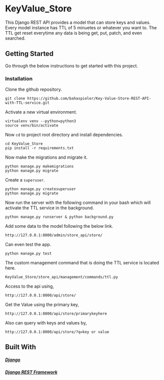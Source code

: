 # KeyValue_Store
This Django REST API provides a model that can store keys and values. Every model instance has TTL of 5 minuetes or whatever you want to.
The TTL get reset everytime any data is being get, put, patch, and even searched.

## Getting Started
Go through the below instructions to get started with this project.

### Installation
Clone the github repository.

    git clone https://github.com/bahaspieler/Key-Value-Store-REST-API-with-TTL-service.git

Activate a new virtual environment.

    virtualenv venv --python=python3
    source venv/bin/activate

Now `cd` to project root directory and install dependencies.

    cd KeyValue_Store
    pip install -r requirements.txt

Now make the migrations and migrate it.

    python manage.py makemigrations
    python manage.py migrate

Create a `superuser`.

    python manage.py createsuperuser
    python manage.py migrate

Now run the server with the following command in your bash which will activate the TTL service in the background.

    python manage.py runserver & python background.py
    
Add some data to the model following the below link.

    http://127.0.0.1:8000/admin/store_api/store/
    
Can even test the app.

    python manage.py test  

The custom management command that is doing the TTL service is located here.

    KeyValue_Store/store_api/management/commands/ttl.py    

Access to the api using,

    http://127.0.0.1:8000/api/store/    
 
Get the Value using the primary key,

    http://127.0.0.1:8000/api/store/primarykeyhere  
    
Also can query with keys and values by,

    http://127.0.0.1:8000/api/store/?q=key or value 
       
## Built With

  ##### [Django](https://www.djangoproject.com/)
  ##### [Django REST Framework](https://www.django-rest-framework.org/)
